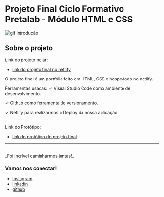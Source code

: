# Projeto Final Ciclo Formativo Pretalab - Módulo HTML e CSS

![gif introdução](https://capricho.abril.com.br/wp-content/uploads/2020/05/gif-pensando.gif)

## Sobre o projeto
Link do projeto no ar:

- [link do projeto final no netlify](https://www.figma.com/file/dykEV9jRKyK7K83CQ74zfP/Portfolio-Ciclo-Formativo-II---M%C3%B3dulo-I?node-id=0%3A1)

O projeto final é um portfólio feito em HTML, CSS e hospedado no netlify.

Ferramentas usadas:
✓		Visual Studio Code como ambiente de desenvolvimento.

✓		Github como ferramenta de versionamento.

✓		Netlify para realizarmos o Deploy da nossa aplicação.

<br>
Link do Protótipo:

- [link do protótipo do projeto final](https://www.figma.com/file/dykEV9jRKyK7K83CQ74zfP/Portfolio-Ciclo-Formativo-II---M%C3%B3dulo-I?node-id=0%3A1)

---
<br>
_Foi incrível caminharmos juntas!_
<br>

### Vamos nos conectar!

- [instagram](https://www.instagram.com/isamaradasneves/)
- [linkedin](https://www.linkedin.com/in/isamara-das-neves-557136113/)
- [github](https://github.com/IsamaraNeves15)

<br>
